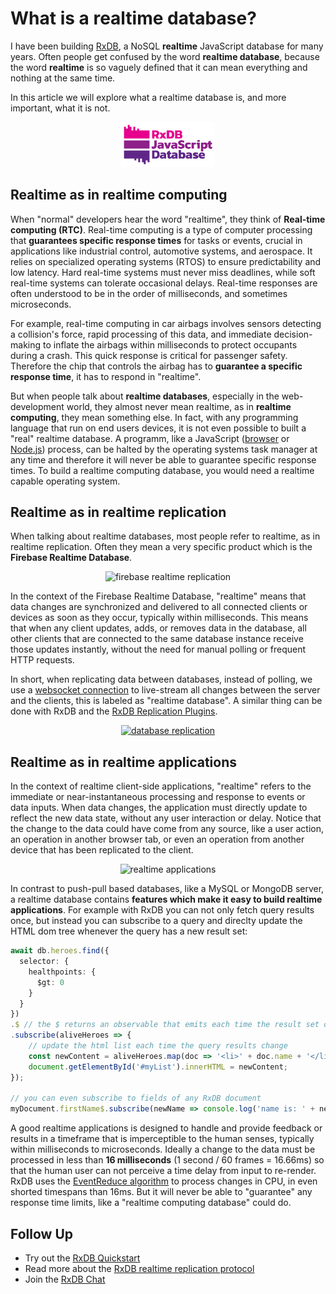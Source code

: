 # What is a realtime database?

I have been building [RxDB](https://rxdb.info/), a NoSQL **realtime** JavaScript database for many years.
Often people get confused by the word **realtime database**, because the word **realtime** is so vaguely defined that it can mean everything and nothing at the same time.

In this article we will explore what a realtime database is, and more important, what it is not.


<center>
    <a href="https://rxdb.info/">
        <img src="../files/logo/rxdb_javascript_database.svg" alt="JavaScript Realtime Database" width="150">
    </a>
</center>

## Realtime as in **realtime computing**

When "normal" developers hear the word "realtime", they think of **Real-time computing (RTC)**. Real-time computing is a type of computer processing that **guarantees specific response times** for tasks or events, crucial in applications like industrial control, automotive systems, and aerospace. It relies on specialized operating systems (RTOS) to ensure predictability and low latency. Hard real-time systems must never miss deadlines, while soft real-time systems can tolerate occasional delays. Real-time responses are often understood to be in the order of milliseconds, and sometimes microseconds.

For example, real-time computing in car airbags involves sensors detecting a collision's force, rapid processing of this data, and immediate decision-making to inflate the airbags within milliseconds to protect occupants during a crash. This quick response is critical for passenger safety. Therefore the chip that controls the airbag has to **guarantee a specific response time**, it has to respond in "realtime".

But when people talk about **realtime databases**, especially in the web-development world, they almost never mean realtime, as in **realtime computing**, they mean something else.
In fact, with any programming language that run on end users devices, it is not even possible to built a "real" realtime database. A programm, like a JavaScript ([browser](./browser-database.md) or [Node.js](../nodejs-database.md)) process, can be halted by the operating systems task manager at any time and therefore it will never be able to guarantee specific response times. To build a realtime computing database, you would need a realtime capable operating system.

## Realtime as in **realtime replication**

When talking about realtime databases, most people refer to realtime, as in realtime replication.
Often they mean a very specific product which is the **Firebase Realtime Database**.


<p align="center">
  <img src="../files/alternatives/firebase.svg" alt="firebase realtime replication" width="100" />
</p>

In the context of the Firebase Realtime Database, "realtime" means that data changes are synchronized and delivered to all connected clients or devices as soon as they occur, typically within milliseconds. This means that when any client updates, adds, or removes data in the database, all other clients that are connected to the same database instance receive those updates instantly, without the need for manual polling or frequent HTTP requests.

In short, when replicating data between databases, instead of polling, we use a [websocket connection](https://developer.mozilla.org/en-US/docs/Web/API/WebSockets_API) to live-stream all changes between the server and the clients, this is labeled as "realtime database". A similar thing can be done with RxDB and the [RxDB Replication Plugins](../replication.md).

<p align="center">
    <a href="https://rxdb.info/replication.html">
        <img src="../files/database-replication.png" alt="database replication" width="100" />
    </a>
</p>

## Realtime as in **realtime applications**

In the context of realtime client-side applications, "realtime" refers to the immediate or near-instantaneous processing and response to events or data inputs. When data changes, the application must directly update to reflect the new data state, without any user interaction or delay. Notice that the change to the data could have come from any source, like a user action, an operation in another browser tab, or even an operation from another device that has been replicated to the client.

<p align="center">
  <img src="../files/multiwindow.gif" alt="realtime applications" width="400" />
</p>

In contrast to push-pull based databases, like a MySQL or MongoDB server, a realtime database contains **features which make it easy to build realtime applications**. For example with RxDB you can not only fetch query results once, but instead you can subscribe to a query and direclty update the HTML dom tree whenever the query has a new result set:

```ts
await db.heroes.find({
  selector: {
    healthpoints: {
      $gt: 0
    }
  }
})
.$ // the $ returns an observable that emits each time the result set of the query changes
.subscribe(aliveHeroes => {
    // update the html list each time the query results change
    const newContent = aliveHeroes.map(doc => '<li>' + doc.name + '</li>');
    document.getElementById('#myList').innerHTML = newContent;
});

// you can even subscribe to fields of any RxDB document
myDocument.firstName$.subscribe(newName => console.log('name is: ' + newName));
```

A good realtime applications is designed to handle and provide feedback or results in a timeframe that is imperceptible to the human senses, typically within milliseconds to microseconds. Ideally a change to the data must be processed in less than **16 milliseconds** (1 second / 60 frames = 16.66ms) so that the human user can not perceive a time delay from input to re-render. RxDB uses the [EventReduce algorithm](https://github.com/pubkey/event-reduce) to process changes in CPU, in even shorted timespans than 16ms. But it will never be able to "guarantee" any response time limits, like a "realtime computing database" could do.




## Follow Up

- Try out the [RxDB Quickstart](https://rxdb.info/quickstart.html)
- Read more about the [RxDB realtime replication protocol](../replication.md)
- Join the [RxDB Chat](https://rxdb.info/chat.html)




